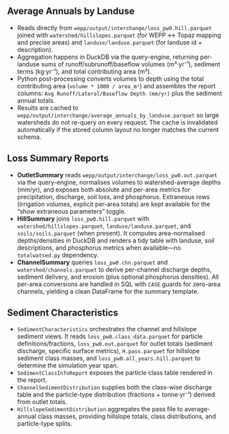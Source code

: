 ## Average Annuals by Landuse

- Reads directly from `wepp/output/interchange/loss_pw0.hill.parquet` joined with
  `watershed/hillslopes.parquet` (for WEPP ↔ Topaz mapping and precise areas) and
  `landuse/landuse.parquet` (for landuse id + description).
- Aggregation happens in DuckDB via the query-engine, returning per-landuse sums of
  runoff/subrunoff/baseflow volumes (m³·yr⁻¹), sediment terms (kg·yr⁻¹), and total
  contributing area (m²).
- Python post-processing converts volumes to depth using the total contributing
  area (`volume * 1000 / area_m²`) and assembles the report columns:
  `Avg Runoff/Lateral/Baseflow Depth (mm/yr)` plus the sediment annual totals.
- Results are cached to `wepp/output/interchange/average_annuals_by_landuse.parquet`
  so large watersheds do not re-query on every request. The cache is invalidated
  automatically if the stored column layout no longer matches the current schema.

## Loss Summary Reports

- **OutletSummary** reads `wepp/output/interchange/loss_pw0.out.parquet` via the
  query-engine, normalises volumes to watershed-average depths (mm/yr), and exposes
  both absolute and per-area metrics for precipitation, discharge, soil loss, and
  phosphorus. Extraneous rows (irrigation volumes, explicit per-area totals) are
  kept available for the “show extraneous parameters” toggle.
- **HillSummary** joins `loss_pw0.hill.parquet` with `watershed/hillslopes.parquet`,
  `landuse/landuse.parquet`, and `soils/soils.parquet` (when present). It computes
  area-normalised depths/densities in DuckDB and renders a tidy table with landuse,
  soil descriptions, and phosphorus metrics when available—no `totalwatsed.py`
  dependency.
- **ChannelSummary** queries `loss_pw0.chn.parquet` and `watershed/channels.parquet`
  to derive per-channel discharge depths, sediment delivery, and erosion (plus
  optional phosphorus densities). All per-area conversions are handled in SQL with
  `CASE` guards for zero-area channels, yielding a clean DataFrame for the summary
  template.

## Sediment Characteristics

- `SedimentCharacteristics` orchestrates the channel and hillslope sediment views.
  It reads `loss_pw0.class_data.parquet` for particle definitions/fractions,
  `loss_pw0.out.parquet` for outlet totals (sediment discharge, specific surface
  metrics), `H.pass.parquet` for hillslope sediment class masses, and
  `loss_pw0.all_years.hill.parquet` to determine the simulation year span.
- `SedimentClassInfoReport` exposes the particle class table rendered in the report.
- `ChannelSedimentDistribution` supplies both the class-wise discharge table and
  the particle-type distribution (fractions + tonne·yr⁻¹) derived from outlet totals.
- `HillslopeSedimentDistribution` aggregates the pass file to average-annual class
  masses, providing hillslope totals, class distributions, and particle-type splits.
